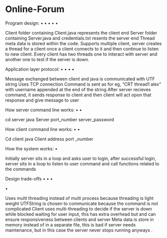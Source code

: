 # Online-Forum

Program design:
•
•
•
•
•

Client folder containing Client.java represents the client end
Server folder containing Server.java and credentials.txt resents the server end
Thread meta data is stored within the code.
Supports multiple client, server creates a thread for a client once a client connects to it and
then continue to listen to new client.
Every client has two threads one to interact with server and another one to test if the server
is down.

Application layer protocol:
•
•
•
•

Message exchanged between client and java is communicated with UTF string
Uses TCP connection
Command is sent as for eg, “CRT thread1 alex” with username appended at the end of
the string
After server recieves command, it sends response to client and then client will act opon that
response and give message to user

How server command line works:
•
•

cd server
java Server port_number server_password

How client command line works:
•
•

Cd client
java Client address port _number

How the system works:
•

Initially server sits in a loop and asks user to login, after successful login, server sits in a loop
to listen to user command and call functions related to the commands

Design trade-offs
•
•
•

•

Uses multi threading instead of multi process because threading is light weight
UTFString is chosen to communicate because the command is not complicated
Client uses multi-threading to decide if the server is down while blocked waiting for user
input, this has extra overhead but and can ensure responsiveness between clients and
server
Meta data is store in memory instead of in a separate file, this is bad if server needs
maintenance, but in this case the server never stops running anyways .

